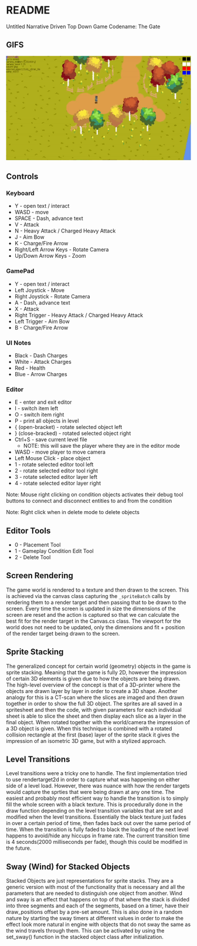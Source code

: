 # README

Untitled Narrative Driven Top Down Game
Codename: The Gate

## GIFS
![](https://github.com/zinja12/gate/blob/main/gifs/gategif1_f.gif)

## Controls
### Keyboard
- Y - open text / interact
- WASD - move
- SPACE - Dash, advance text
- V - Attack
- N - Heavy Attack / Charged Heavy Attack
- J - Aim Bow
- K - Charge/Fire Arrow
- Right/Left Arrow Keys - Rotate Camera
- Up/Down Arrow Keys - Zoom

### GamePad
- Y - open text / interact
- Left Joystick - Move
- Right Joystick - Rotate Camera
- A - Dash, advance text
- X - Attack
- Right Trigger - Heavy Attack / Charged Heavy Attack
- Left Trigger - Aim Bow
- B - Charge/Fire Arrow

### UI Notes
- Black - Dash Charges
- White - Attack Charges
- Red - Health
- Blue - Arrow Charges

### Editor
- E - enter and exit editor
- I - switch item left
- O - switch item right
- P - print all objects in level
- { (open-bracket) - rotate selected object left
- } (close-bracked) - rotated selected object right
- Ctrl+S - save current level file
    - NOTE: this will save the player where they are in the editor mode
- WASD - move player to move camera
- Left Mouse Click - place object
- 1 - rotate selected editor tool left
- 2 - rotate selected editor tool right
- 3 - rotate selected editor layer left
- 4 - rotate selected editor layer right

Note: Mouse right clicking on condition objects activates their debug tool buttons to connect and disconnect entities to and from the condition

Note: Right click when in delete mode to delete objects

## Editor Tools
- 0 - Placement Tool
- 1 - Gameplay Condition Edit Tool
- 2 - Delete Tool

## Screen Rendering
The game world is rendered to a texture and then drawn to the screen. This is achieved via the canvas class capturing the `_spriteBatch` calls by rendering them to a render target and then passing that to be drawn to the screen. Every time the screen is updated in size the dimensions of the screen are reset and the action is captured so that we can calculate the best fit for the render target in the Canvas.cs class. The viewport for the world does not need to be updated, only the dimensions and fit + position of the render target being drawn to the screen.

## Sprite Stacking
The generalized concept for certain world (geometry) objects in the game is sprite stacking. Meaning that the game is fully 2D, however the impression of certain 3D elements is given due to how the objects are being drawn. The high-level overview of the concept is that of a 3D-printer where the objects are drawn layer by layer in order to create a 3D shape. Another analogy for this is a CT-scan where the slices are imaged and then drawn together in order to show the full 3D object. The sprites are all saved in a spritesheet and then the code, with given parameters for each individual sheet is able to slice the sheet and then display each slice as a layer in the final object. When rotated together with the world/camera the impression of a 3D object is given. When this technique is combined with a rotated collision rectangle at the first (base) layer of the sprite stack it gives the impression of an isometric 3D game, but with a stylized approach.

## Level Transitions
Level transitions were a tricky one to handle. The first implementation tried to use rendertarget2d in order to capture what was happening on either side of a level load. However, there was nuance with how the render targets would capture the sprties that were being drawn at any one time. The easiest and probably most efficient way to handle the transition is to simply fill the whole screen with a black texture. This is procedurally done in the draw function depending on the level transition variables that are set and modified when the level transitions. Essentially the black texture just fades in over a certain period of time, then fades back out over the same period of time. When the transition is fully faded to black the loading of the next level happens to avoid/hide any hiccups in frame rate. The current transition time is 4 seconds(2000 milliseconds per fade), though this could be modified in the future.

## Sway (Wind) for Stacked Objects
Stacked Objects are just representations for sprite stacks. They are a generic version with most of the functionality that is necessary and all the parameters that are needed to distinguish one object from another. Wind and sway is an effect that happens on top of that where the stack is divided into three segments and each of the segments, based on a timer, have their draw_positions offset by a pre-set amount. This is also done in a random nature by starting the sway timers at different values in order to make the effect look more natural in engine with objects that do not sway the same as the wind travels through them. This can be activated by using the set_sway() function in the stacked object class after initialization.